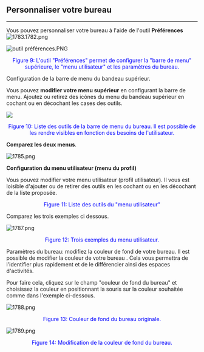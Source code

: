 ## Personnaliser votre bureau

---

Vous pouvez personnaliser votre bureau à l'aide de l'outil **Préférences** ![1783.1782.png](http://www.claroline.net/uploads/custom/images/1782.png)

![outil préférences.PNG](http://www.claroline.net/uploads/custom/images/outil_preferences.png)

<p style="text-align: center; color: blue">Figure 9: L'outil "Préférences" permet de configurer la "barre de menu" supérieure, le "menu utilisateur" et les paramètres du bureau.</p>

Configuration de la barre de menu du bandeau supérieur.

Vous pouvez **modifier votre menu supérieur** en configurant la barre de menu. Ajoutez ou retirez des icônes du menu du bandeau supérieur en cochant ou en décochant les cases des outils.

![](http://www.claroline.net/uploads/custom/images/1784.png)

<p style="text-align: center; color: blue">Figure 10: Liste des outils de la barre de menu du bureau. Il est possible de les rendre visibles en fonction des besoins de l'utilisateur.</p>

**Comparez les deux menus**.

![1785.png](http://www.claroline.net/uploads/custom/images/1785.png)

**Configuration du menu utilisateur (menu du profil)**

Vous pouvez modifier votre menu utilisateur (profil utilisateur). Il vous est loisible d'ajouter ou de retirer des outils en les cochant ou en les décochant de la liste proposée.

<p style="text-align: center; color: blue">Figure 11: Liste des outils du "menu utilisateur"</p>

Comparez les trois exemples ci dessous.

![1787.png](http://www.claroline.net/uploads/custom/images/1787.png)
<p style="text-align: center; color: blue">Figure 12: Trois exemples du menu utilisateur.</p>

Paramètres du bureau: modifiez la couleur de fond de votre bureau.
Il est possible de modifier la couleur de votre bureau . Cela vous permettra de l'identifier plus rapidement et de le différencier ainsi des espaces d'activités.

Pour faire cela, cliquez sur le champ "couleur de fond du bureau" et choisissez la couleur en positionnant la souris sur la couleur souhaitée comme dans l'exemple ci-dessous.

![1788.png](http://www.claroline.net/uploads/custom/images/1788.png)
<p style="text-align: center; color: blue">Figure 13: Couleur de fond du bureau originale.</p>

![1789.png](http://www.claroline.net/uploads/custom/images/1789.png)
<p style="text-align: center; color: blue">Figure 14: Modification de la couleur de fond du bureau.</p>

